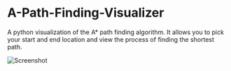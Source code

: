 # A-Path-Finding-Visualizer
A python visualization of the A* path finding algorithm. It allows you to pick your start and end location and view the process of finding the shortest path.


![Screenshot](https://user-images.githubusercontent.com/107715018/179411544-2fc15085-ea61-4d8c-a254-0df117fa99fe.png)

